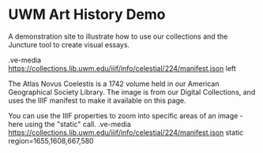 # UWM Art History Demo

A demonstration site to illustrate how to use our collections and the Juncture tool to create visual essays. 

.ve-media  https://collections.lib.uwm.edu/iiif/info/celestial/224/manifest.json left

The Atlas Novus Coelestis is a 1742 volume held in our American Geographical Society Library. The image is from our Digital Collections, and uses the IIIF manifest to make it available on this page. 

You can use the IIIF properties to zoom into specific areas of an image - here using the "static" call. 
.ve-media  https://collections.lib.uwm.edu/iiif/info/celestial/224/manifest.json static region=1655,1608,667,580




